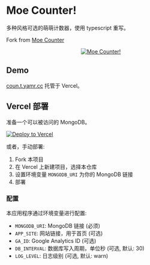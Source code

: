# Moe Counter!

多种风格可选的萌萌计数器，使用 typescript 重写。

Fork from [Moe Counter](https://github.com/journey-ad/Moe-Counter)

<p align="center">
  <a href="https://coun.t.yamr.cc" target="_blank">
    <img alt="Moe Counter!" src="https://coun.t.yamr.cc/@Moe-counter.github?name=Moe-counter.github&theme=booru-lewd&padding=7&offset=0&align=top&scale=1&pixelated=1&darkmode=auto">
  </a>
</p>

## Demo

[coun.t.yamr.cc](https://coun.t.yamr.cc) 托管于 Vercel。

## Vercel 部署

准备一个可以被访问的 MongoDB。

[![Deploy to Vercel](https://vercel.com/button)](https%3a%2f%2fvercel.com%2fnew%2fclone%3frepository-url%3dhttps%3a%2f%2fgithub.com%2fkiruio%2fMoeV-Counter%26env%3dMONGODB_URI%26envDescription%3dMONGODB+server+uri%26project-name%3dmoe-counter%26repository-name%3dmoe-counter)

或者，手动部署:

1. Fork 本项目
2. 在 Vercel 上新建项目，选择本仓库
3. 设置环境变量 `MONGODB_URI` 为你的 MongoDB 链接
4. 部署

### 配置

本应用程序通过环境变量进行配置:

- `MONGODB_URI`: MongoDB 链接 (必须)
- `APP_SITE`: 网站链接，用于首页 (可选)
- `GA_ID`: Google Analytics ID (可选)
- `DB_INTERVAL`: 数据库写入周期，单位秒 (可选, 默认: 30)
- `LOG_LEVEL`: 日志级别 (可选, 默认: warn)
